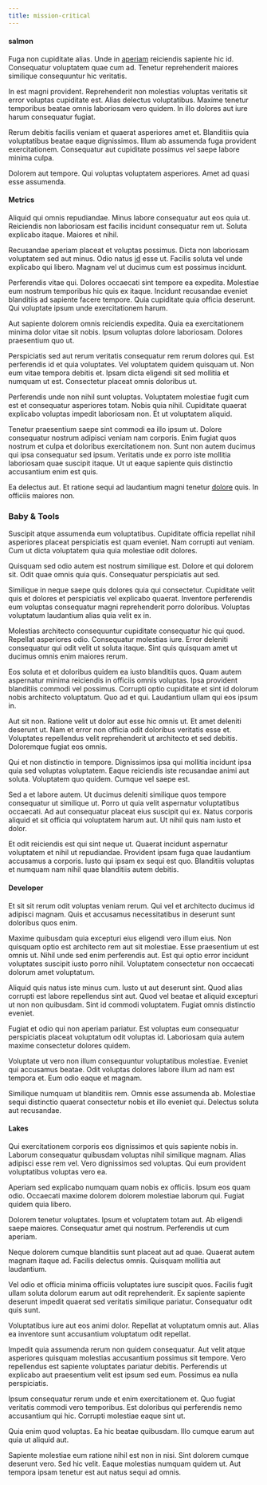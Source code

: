 ```yaml
---
title: mission-critical
---
```


#### salmon

Fuga non cupiditate alias. Unde in [aperiam](/facere/adipisci/quantifying_tasty_rubber_pants.md) reiciendis sapiente hic id. Consequatur voluptatem quae cum ad. Tenetur reprehenderit maiores similique consequuntur hic veritatis.

In est magni provident. Reprehenderit non molestias voluptas veritatis sit error voluptas cupiditate est. Alias delectus voluptatibus. Maxime tenetur temporibus beatae omnis laboriosam vero quidem. In illo dolores aut iure harum consequatur fugiat.

Rerum debitis facilis veniam et quaerat asperiores amet et. Blanditiis quia voluptatibus beatae eaque dignissimos. Illum ab assumenda fuga provident exercitationem. Consequatur aut cupiditate possimus vel saepe labore minima culpa.

Dolorem aut tempore. Qui voluptas voluptatem asperiores. Amet ad quasi esse assumenda.

#### Metrics

Aliquid qui omnis repudiandae. Minus labore consequatur aut eos quia ut. Reiciendis non laboriosam est facilis incidunt consequatur rem ut. Soluta explicabo itaque. Maiores et nihil.

Recusandae aperiam placeat et voluptas possimus. Dicta non laboriosam voluptatem sed aut minus. Odio natus [id](/eos/libero/aperiam/intermediate_borders.md) esse ut. Facilis soluta vel unde explicabo qui libero. Magnam vel ut ducimus cum est possimus incidunt.

Perferendis vitae qui. Dolores occaecati sint tempore ea expedita. Molestiae eum nostrum temporibus hic quis ex itaque. Incidunt recusandae eveniet blanditiis ad sapiente facere tempore. Quia cupiditate quia officia deserunt. Qui voluptate ipsum unde exercitationem harum.

Aut sapiente dolorem omnis reiciendis expedita. Quia ea exercitationem minima dolor vitae sit nobis. Ipsum voluptas dolore laboriosam. Dolores praesentium quo ut.

Perspiciatis sed aut rerum veritatis consequatur rem rerum dolores qui. Est perferendis id et quia voluptates. Vel voluptatem quidem quisquam ut. Non eum vitae tempora debitis et. Ipsam dicta eligendi sit sed mollitia et numquam ut est. Consectetur placeat omnis doloribus ut.

Perferendis unde non nihil sunt voluptas. Voluptatem molestiae fugit cum est et consequatur asperiores totam. Nobis quia nihil. Cupiditate quaerat explicabo voluptas impedit laboriosam non. Et ut voluptatem aliquid.

Tenetur praesentium saepe sint commodi ea illo ipsum ut. Dolore consequatur nostrum adipisci veniam nam corporis. Enim fugiat quos nostrum et culpa et doloribus exercitationem non. Sunt non autem ducimus qui ipsa consequatur sed ipsum. Veritatis unde ex porro iste mollitia laboriosam quae suscipit itaque. Ut ut eaque sapiente quis distinctio accusantium enim est quis.

Ea delectus aut. Et ratione sequi ad laudantium magni tenetur [dolore](/sit/representative_systems.md) quis. In officiis maiores non.

### Baby & Tools

Suscipit atque assumenda eum voluptatibus. Cupiditate officia repellat nihil asperiores placeat perspiciatis est quam eveniet. Nam corrupti aut veniam. Cum ut dicta voluptatem quia quia molestiae odit dolores.

Quisquam sed odio autem est nostrum similique est. Dolore et qui dolorem sit. Odit quae omnis quia quis. Consequatur perspiciatis aut sed.

Similique in neque saepe quis dolores quia qui consectetur. Cupiditate velit quis et dolores et perspiciatis vel explicabo quaerat. Inventore perferendis eum voluptas consequatur magni reprehenderit porro doloribus. Voluptas voluptatum laudantium alias quia velit ex in.

Molestias architecto consequuntur cupiditate consequatur hic qui quod. Repellat asperiores odio. Consequatur molestias iure. Error deleniti consequatur qui odit velit ut soluta itaque. Sint quis quisquam amet ut ducimus omnis enim maiores rerum.

Eos soluta et et doloribus quidem ea iusto blanditiis quos. Quam autem aspernatur minima reiciendis in officiis omnis voluptas. Ipsa provident blanditiis commodi vel possimus. Corrupti optio cupiditate et sint id dolorum nobis architecto voluptatum. Quo ad et qui. Laudantium ullam qui eos ipsum in.

Aut sit non. Ratione velit ut dolor aut esse hic omnis ut. Et amet deleniti deserunt ut. Nam et error non officia odit doloribus veritatis esse et. Voluptates repellendus velit reprehenderit ut architecto et sed debitis. Doloremque fugiat eos omnis.

Qui et non distinctio in tempore. Dignissimos ipsa qui mollitia incidunt ipsa quia sed voluptas voluptatem. Eaque reiciendis iste recusandae animi aut soluta. Voluptatem quo quidem. Cumque vel saepe est.

Sed a et labore autem. Ut ducimus deleniti similique quos tempore consequatur ut similique ut. Porro ut quia velit aspernatur voluptatibus occaecati. Ad aut consequatur placeat eius suscipit qui ex. Natus corporis aliquid et sit officia qui voluptatem harum aut. Ut nihil quis nam iusto et dolor.

Et odit reiciendis est qui sint neque ut. Quaerat incidunt aspernatur voluptatem et nihil ut repudiandae. Provident ipsam fuga quae laudantium accusamus a corporis. Iusto qui ipsam ex sequi est quo. Blanditiis voluptas et numquam nam nihil quae blanditiis autem debitis.

#### Developer

Et sit sit rerum odit voluptas veniam rerum. Qui vel et architecto ducimus id adipisci magnam. Quis et accusamus necessitatibus in deserunt sunt doloribus quos enim.

Maxime quibusdam quia excepturi eius eligendi vero illum eius. Non quisquam optio est architecto rem aut sit molestiae. Esse praesentium ut est omnis ut. Nihil unde sed enim perferendis aut. Est qui optio error incidunt voluptates suscipit iusto porro nihil. Voluptatem consectetur non occaecati dolorum amet voluptatum.

Aliquid quis natus iste minus cum. Iusto ut aut deserunt sint. Quod alias corrupti est labore repellendus sint aut. Quod vel beatae et aliquid excepturi ut non non quibusdam. Sint id commodi voluptatem. Fugiat omnis distinctio eveniet.

Fugiat et odio qui non aperiam pariatur. Est voluptas eum consequatur perspiciatis placeat voluptatum odit voluptas id. Laboriosam quia autem maxime consectetur dolores quidem.

Voluptate ut vero non illum consequuntur voluptatibus molestiae. Eveniet qui accusamus beatae. Odit voluptas dolores labore illum ad nam est tempora et. Eum odio eaque et magnam.

Similique numquam ut blanditiis rem. Omnis esse assumenda ab. Molestiae sequi distinctio quaerat consectetur nobis et illo eveniet qui. Delectus soluta aut recusandae.

#### Lakes

Qui exercitationem corporis eos dignissimos et quis sapiente nobis in. Laborum consequatur quibusdam voluptas nihil similique magnam. Alias adipisci esse rem vel. Vero dignissimos sed voluptas. Qui eum provident voluptatibus voluptas vero ea.

Aperiam sed explicabo numquam quam nobis ex officiis. Ipsum eos quam odio. Occaecati maxime dolorem dolorem molestiae laborum qui. Fugiat quidem quia libero.

Dolorem tenetur voluptates. Ipsum et voluptatem totam aut. Ab eligendi saepe maiores. Consequatur amet qui nostrum. Perferendis ut cum aperiam.

Neque dolorem cumque blanditiis sunt placeat aut ad quae. Quaerat autem magnam itaque ad. Facilis delectus omnis. Quisquam mollitia aut laudantium.

Vel odio et officia minima officiis voluptates iure suscipit quos. Facilis fugit ullam soluta dolorum earum aut odit reprehenderit. Ex sapiente sapiente deserunt impedit quaerat sed veritatis similique pariatur. Consequatur odit quis sunt.

Voluptatibus iure aut eos animi dolor. Repellat at voluptatum omnis aut. Alias ea inventore sunt accusantium voluptatum odit repellat.

Impedit quia assumenda rerum non quidem consequatur. Aut velit atque asperiores quisquam molestias accusantium possimus sit tempore. Vero repellendus est sapiente voluptates pariatur debitis. Perferendis ut explicabo aut praesentium velit est ipsum sed eum. Possimus ea nulla perspiciatis.

Ipsum consequatur rerum unde et enim exercitationem et. Quo fugiat veritatis commodi vero temporibus. Est doloribus qui perferendis nemo accusantium qui hic. Corrupti molestiae eaque sint ut.

Quia enim quod voluptas. Ea hic beatae quibusdam. Illo cumque earum aut quia ut aliquid aut.

Sapiente molestiae eum ratione nihil est non in nisi. Sint dolorem cumque deserunt vero. Sed hic velit. Eaque molestias numquam quidem ut. Aut tempora ipsam tenetur est aut natus sequi ad omnis.
